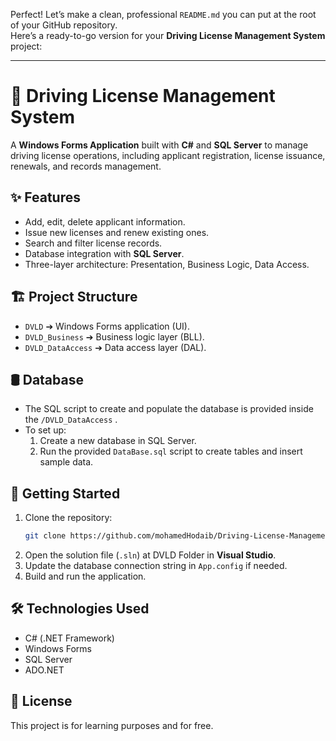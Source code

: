 Perfect! Let’s make a clean, professional `README.md` you can put at the root of your GitHub repository.  
Here’s a ready-to-go version for your **Driving License Management System** project:

---

# 📄 Driving License Management System

A **Windows Forms Application** built with **C#** and **SQL Server** to manage driving license operations, including applicant registration, license issuance, renewals, and records management.

## ✨ Features
- Add, edit, delete applicant information.
- Issue new licenses and renew existing ones.
- Search and filter license records.
- Database integration with **SQL Server**.
- Three-layer architecture: Presentation, Business Logic, Data Access.

## 🏗️ Project Structure
- `DVLD` ➔ Windows Forms application (UI).
- `DVLD_Business` ➔ Business logic layer (BLL).
- `DVLD_DataAccess` ➔ Data access layer (DAL).

## 🛢️ Database
- The SQL script to create and populate the database is provided inside the `/DVLD_DataAccess` .
- To set up:
  1. Create a new database in SQL Server.
  2. Run the provided `DataBase.sql` script to create tables and insert sample data.

## 🚀 Getting Started
1. Clone the repository:
   ```bash
   git clone https://github.com/mohamedHodaib/Driving-License-Management-windows-Forms-.git
   ```
2. Open the solution file (`.sln`) at DVLD Folder in **Visual Studio**.
3. Update the database connection string in `App.config` if needed.
4. Build and run the application.

## 🛠️ Technologies Used
- C# (.NET Framework)
- Windows Forms
- SQL Server
- ADO.NET

## 📜 License
This project is for learning purposes and for free.


